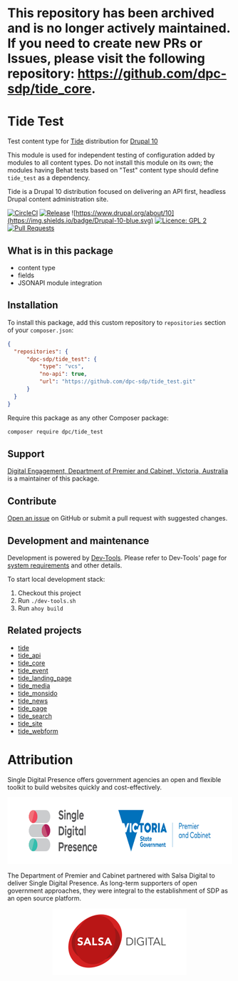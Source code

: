 # This repository has been archived and is no longer actively maintained. If you need to create new PRs or Issues, please visit the following repository: https://github.com/dpc-sdp/tide_core.

# Tide Test
Test content type for [Tide](https://github.com/dpc-sdp/tide) distribution for [Drupal 10](https://github.com/dpc-sdp)

This module is used for independent testing of configuration added by modules to all content types. Do not install this module on its own; the modules having Behat tests based on "Test" content type should define `tide_test` as a dependency.

Tide is a Drupal 10 distribution focused on delivering an API first, headless Drupal content administration site.

[![CircleCI](https://circleci.com/gh/dpc-sdp/tide_test.svg?style=shield&circle-token=2a0e49166724ac193636fba5b458024e00342dce)](https://circleci.com/gh/dpc-sdp/tide_test)
[![Release](https://img.shields.io/github/release/dpc-sdp/tide_test.svg)](https://github.com/dpc-sdp/tide_test/releases/latest)
![https://www.drupal.org/about/10](https://img.shields.io/badge/Drupal-10-blue.svg)
[![Licence: GPL 2](https://img.shields.io/badge/licence-GPL2-blue.svg)](https://github.com/dpc-sdp/tide_test/blob/master/LICENSE.txt)
[![Pull Requests](https://img.shields.io/github/issues-pr/dpc-sdp/tide_page.svg)](https://github.com/dpc-sdp/tide_test/pulls)

## What is in this package
- content type
- fields
- JSONAPI module integration

## Installation
To install this package, add this custom repository to `repositories` section of
your `composer.json`:

```json
{
  "repositories": {        
      "dpc-sdp/tide_test": {
          "type": "vcs",
          "no-api": true,
          "url": "https://github.com/dpc-sdp/tide_test.git"
      }
  }
}
```

Require this package as any other Composer package:
```bash
composer require dpc/tide_test 
``` 

## Support
[Digital Engagement, Department of Premier and Cabinet, Victoria, Australia](https://github.com/dpc-sdp) 
is a maintainer of this package.

## Contribute
[Open an issue](https://github.com/dpc-sdp) on GitHub or submit a pull request with suggested changes.

## Development and maintenance
Development is powered by [Dev-Tools](https://github.com/dpc-sdp/dev-tools). Please refer to Dev-Tools' 
page for [system requirements](https://github.com/dpc-sdp/dev-tools/#prerequisites) and other details.

To start local development stack:
1. Checkout this project 
2. Run `./dev-tools.sh`
3. Run `ahoy build`
 
## Related projects
- [tide](https://github.com/dpc-sdp/tide)       
- [tide_api](https://github.com/dpc-sdp/tide_api)         
- [tide_core](https://github.com/dpc-sdp/tide_core)
- [tide_event](https://github.com/dpc-sdp/tide_event)
- [tide_landing_page](https://github.com/dpc-sdp/tide_landing_page)
- [tide_media](https://github.com/dpc-sdp/tide_media)     
- [tide_monsido](https://github.com/dpc-sdp/tide_monsido) 
- [tide_news](https://github.com/dpc-sdp/tide_news)       
- [tide_page](https://github.com/dpc-sdp/tide_page)       
- [tide_search](https://github.com/dpc-sdp/tide_search)   
- [tide_site](https://github.com/dpc-sdp/tide_site)          
- [tide_webform](https://github.com/dpc-sdp/tide_webform)  

# Attribution
Single Digital Presence offers government agencies an open and flexible toolkit to build websites quickly and cost-effectively.
<p align="center"><a href="https://www.vic.gov.au/what-single-digital-presence-offers" target="_blank"><img src="docs/SDP_Logo_VicGov_RGB.jpg" alt="SDP logo" height="150"></a></p>

The Department of Premier and Cabinet partnered with Salsa Digital to deliver Single Digital Presence. As long-term supporters of open government approaches, they were integral to the establishment of SDP as an open source platform.
<p align="center"><a href="https://salsadigital.com.au/" target="_blank"><img src="docs/Salsa.png" alt="Salsa logo" height="150"></a></p>

